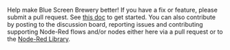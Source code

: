 Help make Blue Screen Brewery better! If you have a fix or feature, please submit a pull request. 
See [this doc](https://docs.github.com/en/pull-requests/collaborating-with-pull-requests) to get started.
You can also contribute by posting to the discussion board, reporting issues and contributing supporting Node-Red flows and/or 
nodes either here via a pull request or to the [Node-Red Library](https://flows.nodered.org).
